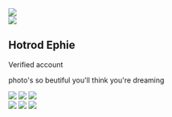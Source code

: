 <!DOCTYPE html>
<html>
  <head>
     <link href="https://fonts.googleapis.com/css?family=Press+Start+2P&display=swap" rel="stylesheet">
    <style>
      #verfied {
      font-style:italic;
      }
      .h2 {
      font-family:press-start-2p,monospace;
      }
      .body {
      font-family:press-start-2p,monospace;
      text-align:centre;
      }
      .img {
      border-radius:50%;
      margin-top:10px;
      margin-left:2px;
      margin-right:2px;
      }
    </style>
  </head>
  <body>
    <img src="https://mimo.app?r?insta.svg">
    <br>
    <img src="Screen Shot 2019-05-07 at 20.34.08">
    <h2> Hotrod Ephie </h2>
    <p id=" verfied"> Verified account</p>
    <p> photo's so beutiful you'll think you're dreaming</p>
    <img src="_MG_9565-Edit.JPG">
    <img src="_MG_2278-Edit.JPG">   
    <img src="_MG_1438-Edit.JPG">  
    <br>
    <img src="_MG_1461-Edit.JPG">
    <img src="_MG_0968.JPG">
    <img src="_MG_2171-Edit.JPG">
  </body>
  </html>
